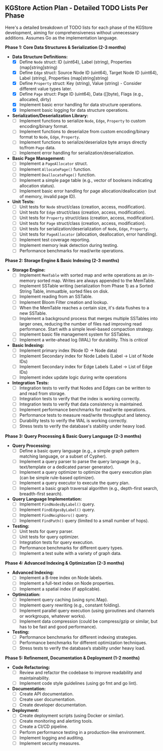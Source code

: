 ## KGStore Action Plan - Detailed TODO Lists Per Phase

Here's a detailed breakdown of TODO lists for each phase of the KGStore development, aiming for comprehensiveness without unnecessary additions.  Assumes Go as the implementation language.

**Phase 1: Core Data Structures & Serialization (2-3 months)**

* **Data Structure Definitions:**
    * [x] Define `Node` struct: ID (uint64), Label (string), Properties (map[string]string)
    * [x] Define `Edge` struct: Source Node ID (uint64), Target Node ID (uint64), Label (string), Properties (map[string]string)
    * [x] Define `Property` struct: Key (string), Value (string) - Consider different value types later.
    * [x] Define `Page` struct: Page ID (uint64), Data ([]byte),  Flags (e.g., allocated, dirty)
    * [x] Implement basic error handling for data structure operations.
    * [x] Implement basic logging for data structure operations.
* **Serialization/Deserialization Library:**
    * [ ] Implement functions to serialize `Node`, `Edge`, `Property` to custom encoding/binary format.
    * [ ] Implement functions to deserialize from custom encoding/binary format to `Node`, `Edge`, `Property`.
    * [ ] Implement functions to serialize/deserialize byte arrays directly to/from `Page` data.
    * [ ] Implement error handling for serialization/deserialization.
* **Basic Page Management:**
    * [ ] Implement a `PageAllocator` struct.
    * [ ] Implement `AllocatePage()` function.
    * [ ] Implement `DeallocatePage()` function.
    * [ ] Implement a simple page table (e.g., vector of booleans indicating allocation status).
    * [ ] Implement basic error handling for page allocation/deallocation (out of memory, invalid page ID).
* **Unit Tests:**
    * [ ] Unit tests for `Node` struct/class (creation, access, modification).
    * [ ] Unit tests for `Edge` struct/class (creation, access, modification).
    * [ ] Unit tests for `Property` struct/class (creation, access, modification).
    * [ ] Unit tests for `Page` struct/class (creation, access, modification).
    * [ ] Unit tests for serialization/deserialization of `Node`, `Edge`, `Property`.
    * [ ] Unit tests for `PageAllocator` (allocation, deallocation, error handling).
    * [ ] Implement test coverage reporting.
    * [ ] Implement memory leak detection during testing.
    * [ ] Performance benchmarks for read/write operations.

**Phase 2: Storage Engine & Basic Indexing (2-3 months)**

* **Storage Engine:**
    * [ ] Implement `MemTable` with sorted map and write operations as an in-memory sorted map. Writes are always appended to the MemTable.
    * [ ] Implement SSTable writing (serialization from Phase 1) as a Sorted String Table, immuatble, sorted files on disk.
    * [ ] Implement reading from an SSTable.
    * [ ] Implement Bloom Filter creation and lookup.
    * [ ] When the MemTable reaches a certain size, it's data flushes to a new SSTable.
    * [ ] Implement a background process that merges multiple SSTables into larger ones, reducing the number of files nad improving read performance. Start with a simple level-based compaction strategy.
    * [ ] Implement basic file management system for SSTables.
    * [ ] Implement a write-ahead log (WAL) for durability. This is *critical*
* **Basic Indexing:**
    * [ ] Implement primary index (Node ID -> Node data)
    * [ ] Implement Secondary index for Node Labels (Label -> List of Node IDs)
    * [ ] Implement Secondary index for Edge Labels (Label -> List of Edge IDs)
    * [ ] Implement index update logic during write operations
* **Integration Tests:**
    * [ ] Integration tests to verify that Nodes and Edges can be written to and read from storage.
    * [ ] Integration tests to verify that the index is working correctly.
    * [ ] Integration tests to verify that data consistency is maintained.
    * [ ] Implement performance benchmarks for read/write operations.
    * [ ] Performance tests to measure read/write throughput and latency.
    * [ ] Durability tests to verify the WAL is working correctly.
    * [ ] Stress tests to verify the database's stability under heavy load.

**Phase 3: Query Processing & Basic Query Language (2-3 months)**

* **Query Processing:**
    * [ ] Define a basic query language (e.g., a simple graph pattern matching language, or a subset of Cypher).
    * [ ] Implement a query parser to parse the query language (e.g., text/template or a dedicated parser generator).
    * [ ] Implement a query optimizer to optimize the query execution plan (can be simple rule-based optimizer).
    * [ ] Implement a query executor to execute the query plan.
    * [ ] Implement a basic graph traversal algorithm (e.g., depth-first search, breadth-first search).
* **Query Language Implementation:**
    * [ ] Implement `FindNodesByLabel()` query.
    * [ ] Implement `FindEdgesByLabel()` query.
    * [ ] Implement `FindNeighbors()` query.
    * [ ] Implement `FindPath()` query (limited to a small number of hops).
* **Testing:**
    * [ ] Unit tests for query parser.
    * [ ] Unit tests for query optimizer.
    * [ ] Integration tests for query execution.
    * [ ] Performance benchmarks for different query types.
    * [ ] Implement a test suite with a variety of graph data.

**Phase 4: Advanced Indexing & Optimization (2-3 months)**

* **Advanced Indexing:**
    * [ ] Implement a B-tree index on Node labels.
    * [ ] Implement a full-text index on Node properties.
    * [ ] Implement a spatial index (if applicable).
* **Optimization:**
    * [ ] Implement query caching (using sync.Map).
    * [ ] Implement query rewriting (e.g., constant folding).
    * [ ] Implement parallel query execution (using goroutines and channels or workgroups, whatever works).
    * [ ] Implement data compression (could be compress/gzip or similar, but has to be fast and good performance).
* **Testing:**
    * [ ] Performance benchmarks for different indexing strategies.
    * [ ] Performance benchmarks for different optimization techniques.
    * [ ] Stress tests to verify the database’s stability under heavy load.

**Phase 5: Refinement, Documentation & Deployment (1-2 months)**

* **Code Refactoring:**
    * [ ] Review and refactor the codebase to improve readability and maintainability.
    * [ ] Implement code style guidelines (using go fmt and go lint).
* **Documentation:**
    * [ ] Create API documentation.
    * [ ] Create user documentation.
    * [ ] Create developer documentation.
* **Deployment:**
    * [ ] Create deployment scripts (using Docker or similar).
    * [ ] Create monitoring and alerting tools.
    * [ ] Create a CI/CD pipeline.
    * [ ] Perform performance testing in a production-like environment.
    * [ ] Implement logging and auditing.
    * [ ] Implement security measures.
